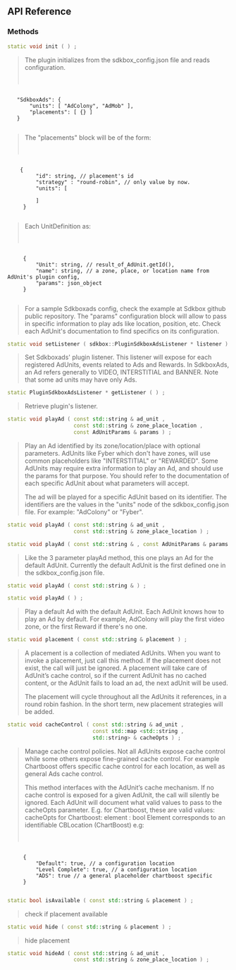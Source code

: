 ## API Reference

### Methods

```cpp
static void init ( ) ;
```
 
> The plugin initializes from the sdkbox_config.json file and reads configuration.
> <pre>
 <code>
   "SdkboxAds": {
       "units": [ "AdColony", "AdMob" ],
       "placements": [ {} ]
   }
 </code>
</pre>

> The "placements" block will be of the form:
> <pre>
 <code>
    {
         "id": string, // placement's id
         "strategy" : "round-robin", // only value by now.
         "units": [
             <UnitDefinition>
         ]
     }
 </code>
</pre>

> Each UnitDefinition as:
> <pre>
 <code>
     {
         "Unit": string, // result_of_AdUnit.getId(),
         "name": string, // a zone, place, or location name from AdUnit's plugin config,
         "params": json_object
     }
 </code>
</pre>

> For a sample Sdkboxads config, check the example at Sdkbox github public repository.
The "params" configuration block will allow to pass in specific information to play ads
like location, position, etc. Check each AdUnit's documentation to find specifics on its configuration.


```cpp
static void setListener ( sdkbox::PluginSdkboxAdsListener * listener ) ;
```
> Set Sdkboxads' plugin listener.
This listener will expose for each registered AdUnits, events related to Ads and Rewards.
In SdkboxAds, an Ad refers generally to VIDEO, INTERSTITIAL and BANNER.
Note that some ad units may have only Ads.

```cpp
static PluginSdkboxAdsListener * getListener ( ) ;
```
> Retrieve plugin's listener.

```cpp
static void playAd ( const std::string & ad_unit ,
                     const std::string & zone_place_location ,
                     const AdUnitParams & params ) ;
```
> Play an Ad identified by its zone/location/place with optional parameters.
AdUnits like Fyber which don't have zones, will use common placeholders like "INTERSTITIAL" or "REWARDED".
Some AdUnits may require extra information to play an Ad, and should use the params for that purpose.
You should refer to the documentation of each specific AdUnit about what parameters will accept.
> 
> The ad will be played for a specific AdUnit based on its identifier. The identifiers are the
values in the "units" node of the sdkbox_config.json file.
For example: "AdColony" or "Fyber".

```cpp
static void playAd ( const std::string & ad_unit ,
                     const std::string & zone_place_location ) ;
```

```cpp
static void playAd ( const std::string & , const AdUnitParams & params ) ;
```
> Like the 3 parameter playAd method, this one plays an Ad for the default AdUnit.
Currently the default AdUnit is the first defined one in the sdkbox_config.json file.

```cpp
static void playAd ( const std::string & ) ;
```

```cpp
static void playAd ( ) ;
```
> Play a default Ad with the default AdUnit.
Each AdUnit knows how to play an Ad by default.
For example, AdColony will play the first video zone, or the first Reward if there's no one.

```cpp
static void placement ( const std::string & placement ) ;
```
> A placement is a collection of mediated AdUnits.
When you want to invoke a placement, just call this method.
If the placement does not exist, the call will just be ignored.
A placement will take care of AdUnit’s cache control, so if the current AdUnit has no
cached content, or the AdUnit fails to load an ad, the next adUnit will be used.
> 
> The placement will cycle throughout all the AdUnits it references, in a round robin fashion.
In the short term, new placement strategies will be added.


```cpp
static void cacheControl ( const std::string & ad_unit ,
                           const std::map <std::string ,
                           std::string> & cacheOpts ) ;
```
> Manage cache control policies.
Not all AdUnits expose cache control while some others expose fine-grained cache control.
For example Chartboost offers specific cache control for each location, as well as
general Ads cache control.
>
> This method interfaces with the AdUnit’s cache mechanism. If no cache control is exposed
for a given AdUnit, the call will silently be ignored.
Each AdUnit will document what valid values to pass to the cacheOpts parameter.
E.g. for Chartboost, these are valid values:
cacheOpts for Chartboost:
     element : bool
         Element corresponds to an identifiable CBLocation (ChartBoost)
     e.g:
><pre>
 <code>
     {
         "Default": true, // a configuration location
         "Level Complete": true, // a configuration location
         "ADS": true // a general placeholder chartboost specific
     }
 </code>
</pre>

```cpp
static bool isAvailable ( const std::string & placement ) ;
```
> check if placement available

```cpp
static void hide ( const std::string & placement ) ;
```
> hide placement

```cpp
static void hideAd ( const std::string & ad_unit ,
                     const std::string & zone_place_location ) ;
```



